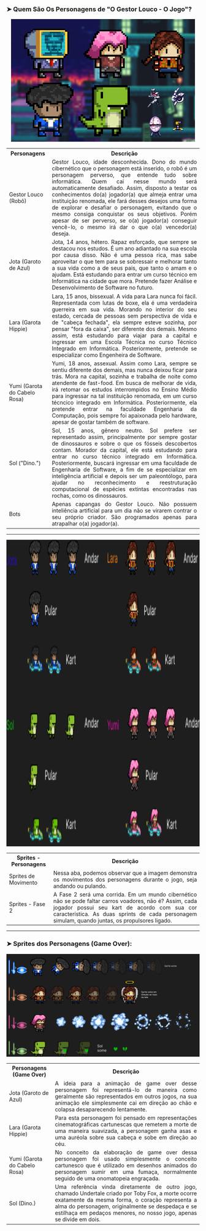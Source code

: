 ### ➤ Quem São Os Personagens de "O Gestor Louco - O Jogo"?
<p  align="center">
<img src=https://github.com/CEJJStudios/O_Gestor_Louco_The_Game/blob/main/Personagens/BANNER%20PERSONAGENS.png>
</p>


<table>
  <tr>
    <th>Personagens</th>
    <th>Descrição</th>
  </tr>
  <tr>
    <td>Gestor Louco (Robô)</td>
    <td style="text-align: justify;">Gestor Louco, idade desconhecida. Dono do mundo cibernético que o personagem está inserido, o robô é um personagem perverso, que entende tudo sobre informática. Quem cai nesse mundo será automaticamente desafiado. Assim, disposto a testar os conhecimentos do(a) jogador(a) que almeja entrar uma instituição renomada, ele fará desses desejos uma forma de explorar e desafiar o personagem, evitando que o mesmo consiga conquistar os seus objetivos. Porém apesar de ser perverso, se o(a) jogador(a) conseguir vencê-lo, o mesmo irá dar o que o(a) vencedor(a) deseja.</td>
  </tr>
  <tr>
    <td>Jota (Garoto de Azul)</td>
    <td style="text-align: justify;">Jota, 14 anos, hétero. Rapaz esforçado, que sempre se destacou nos estudos. É um ano adiantado na sua escola por causa disso. Não é uma pessoa rica, mas sabe aproveitar o que tem para se sobressair e melhorar tanto a sua vida como a de seus pais, que tanto o amam e o ajudam. Está estudando para entrar um curso técnico em Informática na cidade que mora. Pretende fazer Análise e Desenvolvimento de Software no futuro.</td>
  </tr>
  <tr>
    <td>Lara (Garota Hippie)</td>
    <td style="text-align: justify;"> Lara, 15 anos, bissexual. A vida para Lara nunca foi fácil. Representada com lutas de boxe, ela é uma verdadeira guerreira em sua vida. Morando no interior do seu estado, cercada de pessoas sem perspectiva de vida e de "cabeça fechada", ela sempre esteve sozinha, por pensar "fora da caixa", ser diferente dos demais. Mesmo assim, está estudando para viajar para a capital e ingressar em uma Escola Técnica no curso Técnico Integrado em Informática. Posteriormente, pretende se especializar como Engenheira de Software.</td>
  </tr>
  <tr>
    <td>Yumi (Garota do Cabelo Rosa)</td>
    <td style="text-align: justify;">Yumi, 18 anos, assexual. Assim como Lara, sempre se sentiu diferente dos demais, mas nunca deixou ficar para trás. Mora na capital, sozinha e trabalha de noite como atendente de fast-food. Em busca de melhorar de vida, irá retomar os estudos interrompidos no Ensino Médio para ingressar na tal instituição renomada, em um curso técncico integrado em Informática. Posteriormente, ela pretende entrar na faculdade Engenharia da Computação, pois sempre foi apaixonada pelo hardware, apesar de gostar também de software.</td>
  </tr>
  <tr>
    <td>Sol ("Dino.")</td>
    <td style="text-align: justify;">Sol, 15 anos, gênero neutro. Sol prefere ser representado assim, principalmente por sempre gostar de dinossauros e sobre o que os fósseis descobertos contam. Morador da capital, ele está estudando para entrar no curso técnico integrado em Informática. Posteriormente, buscará ingressar em uma faculdade de Engenharia de Software, a fim de se especializar em inteligência artificial e depois ser um paleontólogo, para ajudar no reconhecimento e reestruturação computacional de espécies extintas encontradas nas rochas, como os dinossauros.</td>
  </tr>
  <tr>
    <td>Bots</td>
    <td style="text-align: justify;">Apenas capangas do Gestor Louco. Não possuem inteliência artificial para um dia não se virarem contrar o seu próprio criador. São programados apenas para atrapalhar o(a) jogador(a).</td>
  </tr>
</table>

----

<p  align="center">
<img src= "https://github.com/CEJJStudios/O_Gestor_Louco_The_Game/blob/ca3d2694ea7d44588d80408d5eb315df94aed57f/Personagens/Sprites%20de%20movimento%20gerais.png" style="width: 1000px; height: 800px;">
</p>

<table>
  <tr>
    <th>Sprites - Personagens</th>
    <th>Descrição</th>
  </tr>
  <tr>
    <td>Sprites de Movimento</td>
    <td style="text-align: justify;">Nessa aba, podemos observar que a imagem demonstra os movimentos dos personagens durante o jogo, seja andando ou pulando.</td>
  </tr>
    <tr>
    <td>Sprites - Fase 2</td>
    <td style="text-align: justify;">A Fase 2 será uma corrida. Em um mundo cibernético não se pode faltar carros voadores, não é? Assim, cada jogador possui seu kart de acordo com sua cor característica. As duas sprints de cada personagem simulam, quando juntas, os propulsores ligado.</td>
  </tr>

</table>

----

### ➤ Sprites dos Personagens (Game Over):

![Design and Development](https://github.com/CEJJStudios/O_Gestor_Louco_The_Game/blob/main/Personagens/Game%20Over.png)

<table>
  <tr>
    <th>Personagens (Game Over)</th>
    <th>Descrição</th>
  </tr>
  <tr>
    <td>Jota (Garoto de Azul)</td>
    <td style="text-align: justify;">A ideia para a animação de game over desse personagem foi representá-lo de maneira como geralmente são representados em outros jogos, na sua animação ele simplesmente cai em direção ao chão e colapsa desaparecendo lentamente.</td>
  </tr>
  <tr>
    <td>Lara (Garota Hippie)</td>
    <td style="text-align: justify;">Para esta personagem foi pensado em representações cinematográficas cartunescas que remetem a morte de uma maneira suavizada, a personagem ganha asas e uma auréola sobre sua cabeça e sobe em direção ao céu.</td>
  </tr>
  <tr>
    <td> Yumi (Garota do Cabelo Rosa)</td>
    <td style="text-align: justify;"> No conceito da elaboração de game over dessa personagem foi usado simplesmente o conceito cartunesco que é utilizado em desenhos animados do personagem sumir em uma fumaça, normalmente seguido de uma onomatopeia engraçada.</td>
  </tr>
  <tr>
    <td>Sol (Dino.)</td>
    <td style="text-align: justify;">Uma referência vinda diretamente de outro jogo, chamado Undertale criado por Toby Fox, a morte ocorre exatamente da mesma forma, o coração representa a alma do personagem, originalmente se despedaça e se estilhaça em pedaços menores, no nosso jogo, apenas se divide em dois.</td>
  </tr>
</table>
